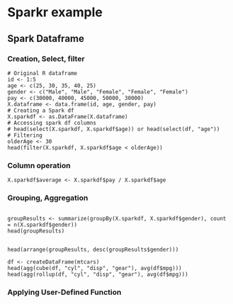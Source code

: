 # Sparkr example

## Spark Dataframe
### Creation, Select, filter 
```
# Original R dataframe
id <- 1:5
age <- c(25, 30, 35, 40, 25)
gender <- c("Male", "Male", "Female", "Female", "Female")
pay <- c(30000, 40000, 45000, 50000, 30000)
X.dataframe <- data.frame(id, age, gender, pay)
# Creating a Spark df
X.sparkdf <- as.DataFrame(X.dataframe)
# Accessing spark df columns
# head(select(X.sparkdf, X.sparkdf$age)) or head(select(df, "age"))
# Filtering
olderAge <- 30
head(filter(X.sparkdf, X.sparkdf$age < olderAge))
```
### Column operation
```
X.sparkdf$average <- X.sparkdf$pay / X.sparkdf$age
```

### Grouping, Aggregation
```

groupResults <- summarize(groupBy(X.sparkdf, X.sparkdf$gender), count = n(X.sparkdf$gender))
head(groupResults)


head(arrange(groupResults, desc(groupResults$gender)))

df <- createDataFrame(mtcars)
head(agg(cube(df, "cyl", "disp", "gear"), avg(df$mpg)))
head(agg(rollup(df, "cyl", "disp", "gear"), avg(df$mpg)))
```
### Applying User-Defined Function
